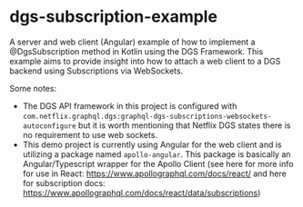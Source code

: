 # dgs-subscription-example
A server and web client (Angular) example of how to implement a @DgsSubscription method in Kotlin using the DGS Framework. This example aims to provide insight into how to attach a web client to a DGS backend using Subscriptions via WebSockets.

Some notes:
- The DGS API framework in this project is configured with `com.netflix.graphql.dgs:graphql-dgs-subscriptions-websockets-autoconfigure` but it is worth mentioning that Netflix DGS states there is no requirement to use web sockets. 
- This demo project is currently using Angular for the web client and is utilizing a package named `apollo-angular`. This package is basically an Angular/Typescript wrapper for the Apollo Client (see here for more info for use in React: https://www.apollographql.com/docs/react/ and here for subscription docs: https://www.apollographql.com/docs/react/data/subscriptions)
